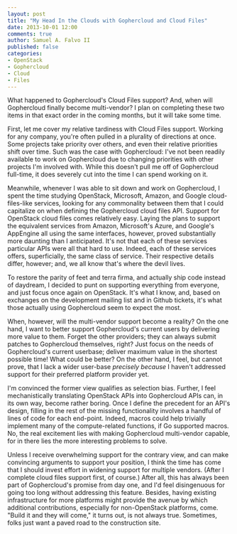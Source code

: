```yaml
---
layout: post
title: "My Head In the Clouds with Gophercloud and Cloud Files"
date: 2013-10-01 12:00
comments: true
author: Samuel A. Falvo II
published: false
categories: 
- OpenStack
- Gophercloud
- Cloud
- Files
---
```


What happened to Gophercloud's Cloud Files support?
And, when will Gophercloud finally become multi-vendor?
I plan on completing these two items in that exact order
in the coming months, but
it will take some time.

<!-- more -->

First, let me cover my relative tardiness with Cloud Files support.
Working for any company, you're often pulled in a plurality of directions at once.
Some projects take priority over others, and even their relative priorities shift over time.
Such was the case with Gophercloud:
I've not been readily available to work on Gophercloud due to changing priorities with other projects I'm involved with.
While this doesn't pull me off of Gophercloud full-time,
it does severely cut into the time I can spend working on it.

Meanwhile, whenever I was able to sit down and work on Gophercloud,
I spent the time studying OpenStack, Microsoft, Amazon, and Google cloud-files-like services,
looking for any commonality between them that I could capitalize on when defining the Gophercloud cloud files API.
Support for OpenStack cloud files comes relatively easy.
Laying the plans to support the equivalent services from Amazon, Microsoft's Azure, and Google's AppEngine all using the same interfaces, however,
proved substantially more daunting than I anticipated.
It's not that each of these services particular APIs were all that hard to use.
Indeed, each of these services offers, superficially, the same class of service.
Their respective details differ, however; and, we all know that's where the devil lives.

To restore the parity of feet and terra firma,
and actually ship code instead of daydream,
I decided to punt on supporting everything from everyone,
and just focus once again on OpenStack.
It's what I know, and,
based on exchanges on the development mailing list and in Github tickets,
it's what those actually using Gophercloud seem to expect the most.

When, however, will the multi-vendor support become a reality?
On the one hand, I want to better support Gophercloud's current users by delivering more value to them.
Forget the other providers; they can always submit patches to Gophercloud themselves, right?
Just focus on the needs of Gophercloud's current userbase; deliver maximum value in the shortest possible time!
What could be better?
On the other hand, I feel, but cannot prove,
that I lack a wider user-base *precisely because* I haven't addressed support for their preferred platform provider yet.

I'm convinced the former view qualifies as selection bias.
Further, I feel mechanistically translating OpenStack APIs into Gophercloud APIs can,
in its own way, become rather boring.
Once I define the precedent for an API's design,
filling in the rest of the missing functionality involves a handful of lines of code for each end-point.
Indeed, macros could help trivially implement many of the compute-related functions,
if Go supported macros.
No, the real excitement lies with making Gophercloud multi-vendor capable,
for in there lies the more interesting problems to solve.

Unless I receive overwhelming support for the contrary view,
and can make convincing arguments to support your position,
I think the time has come that I should invest effort in widening support for multiple vendors.
(After I complete cloud files support first, of course.)
After all, this has always been part of Gophercloud's promise from day one,
and I'd feel disingenuous for going too long without addressing this feature.
Besides, having existing infrastructure for more platforms might provide the avenue by which additional contributions,
especially for non-OpenStack platforms, come.
"Build it and they will come," it turns out, is not always true.
Sometimes, folks just want a paved road to the construction site.

